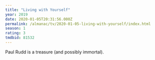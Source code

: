 ```yaml
---
title: "Living with Yourself"
year: 2019
date: 2020-01-05T20:31:56.000Z
permalink: /almanac/tv/2020-01-05-living-with-yourself/index.html
season: 1
rating: 3
tmdbid: 81532
---
```


Paul Rudd is a treasure (and possibly immortal).